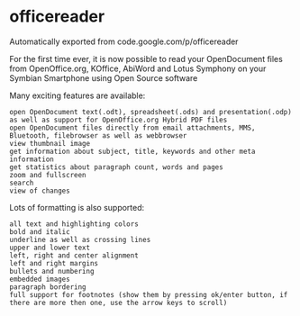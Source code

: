 # officereader
Automatically exported from code.google.com/p/officereader

For the first time ever, it is now possible to read your OpenDocument files from OpenOffice.org, KOffice, AbiWord and Lotus Symphony on your Symbian Smartphone using Open Source software

Many exciting features are available:

    open OpenDocument text(.odt), spreadsheet(.ods) and presentation(.odp) as well as support for OpenOffice.org Hybrid PDF files
    open OpenDocument files directly from email attachments, MMS, Bluetooth, filebrowser as well as webbrowser
    view thumbnail image
    get information about subject, title, keywords and other meta information
    get statistics about paragraph count, words and pages
    zoom and fullscreen
    search
    view of changes

Lots of formatting is also supported:

    all text and highlighting colors
    bold and italic
    underline as well as crossing lines
    upper and lower text
    left, right and center alignment
    left and right margins
    bullets and numbering
    embedded images
    paragraph bordering
    full support for footnotes (show them by pressing ok/enter button, if there are more then one, use the arrow keys to scroll)

